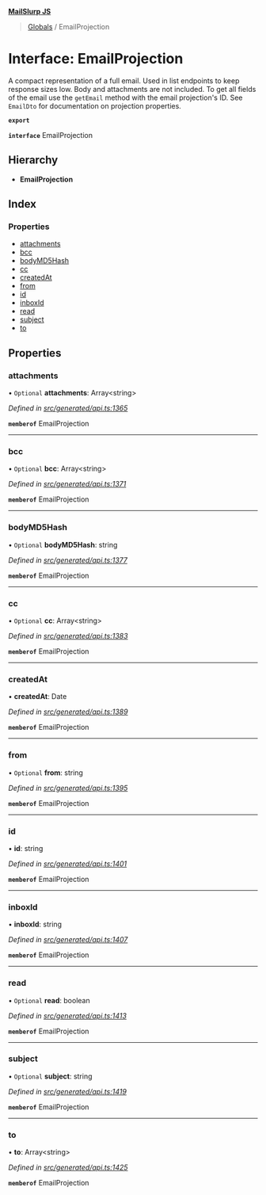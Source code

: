 **[MailSlurp JS](../README.md)**

> [Globals](../README.md) / EmailProjection

# Interface: EmailProjection

A compact representation of a full email. Used in list endpoints to keep response sizes low. Body and attachments are not included. To get all fields of the email use the `getEmail` method with the email projection's ID. See `EmailDto` for documentation on projection properties.

**`export`** 

**`interface`** EmailProjection

## Hierarchy

* **EmailProjection**

## Index

### Properties

* [attachments](emailprojection.md#attachments)
* [bcc](emailprojection.md#bcc)
* [bodyMD5Hash](emailprojection.md#bodymd5hash)
* [cc](emailprojection.md#cc)
* [createdAt](emailprojection.md#createdat)
* [from](emailprojection.md#from)
* [id](emailprojection.md#id)
* [inboxId](emailprojection.md#inboxid)
* [read](emailprojection.md#read)
* [subject](emailprojection.md#subject)
* [to](emailprojection.md#to)

## Properties

### attachments

• `Optional` **attachments**: Array\<string>

*Defined in [src/generated/api.ts:1365](https://github.com/mailslurp/mailslurp-client/blob/8726614/src/generated/api.ts#L1365)*

**`memberof`** EmailProjection

___

### bcc

• `Optional` **bcc**: Array\<string>

*Defined in [src/generated/api.ts:1371](https://github.com/mailslurp/mailslurp-client/blob/8726614/src/generated/api.ts#L1371)*

**`memberof`** EmailProjection

___

### bodyMD5Hash

• `Optional` **bodyMD5Hash**: string

*Defined in [src/generated/api.ts:1377](https://github.com/mailslurp/mailslurp-client/blob/8726614/src/generated/api.ts#L1377)*

**`memberof`** EmailProjection

___

### cc

• `Optional` **cc**: Array\<string>

*Defined in [src/generated/api.ts:1383](https://github.com/mailslurp/mailslurp-client/blob/8726614/src/generated/api.ts#L1383)*

**`memberof`** EmailProjection

___

### createdAt

•  **createdAt**: Date

*Defined in [src/generated/api.ts:1389](https://github.com/mailslurp/mailslurp-client/blob/8726614/src/generated/api.ts#L1389)*

**`memberof`** EmailProjection

___

### from

• `Optional` **from**: string

*Defined in [src/generated/api.ts:1395](https://github.com/mailslurp/mailslurp-client/blob/8726614/src/generated/api.ts#L1395)*

**`memberof`** EmailProjection

___

### id

•  **id**: string

*Defined in [src/generated/api.ts:1401](https://github.com/mailslurp/mailslurp-client/blob/8726614/src/generated/api.ts#L1401)*

**`memberof`** EmailProjection

___

### inboxId

•  **inboxId**: string

*Defined in [src/generated/api.ts:1407](https://github.com/mailslurp/mailslurp-client/blob/8726614/src/generated/api.ts#L1407)*

**`memberof`** EmailProjection

___

### read

• `Optional` **read**: boolean

*Defined in [src/generated/api.ts:1413](https://github.com/mailslurp/mailslurp-client/blob/8726614/src/generated/api.ts#L1413)*

**`memberof`** EmailProjection

___

### subject

• `Optional` **subject**: string

*Defined in [src/generated/api.ts:1419](https://github.com/mailslurp/mailslurp-client/blob/8726614/src/generated/api.ts#L1419)*

**`memberof`** EmailProjection

___

### to

•  **to**: Array\<string>

*Defined in [src/generated/api.ts:1425](https://github.com/mailslurp/mailslurp-client/blob/8726614/src/generated/api.ts#L1425)*

**`memberof`** EmailProjection
